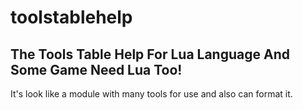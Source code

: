 # toolstablehelp
The Tools Table Help For Lua Language And Some Game Need Lua Too!
-----------------------------------------------------------------
It's look like a module with many tools for use and also can format it.
